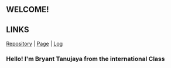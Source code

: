 ## WELCOME!

## LINKS
[Repository](https://github.com/bryanttanujaya/oS212) | [Page](https://bryanttanujaya.github.io/oS212/) | [Log](https://github.com/bryanttanujaya/oS212/blob/master/TXT/mylog.txt)

### Hello! I'm Bryant Tanujaya from the international Class
